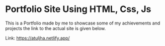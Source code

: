 
# Portfolio Site Using HTML, Css, Js

This is a Portfolio made by me to showcase some of my achievements and projects the link to the actual site is given below. 

Link: https://atuljha.netlify.app/


